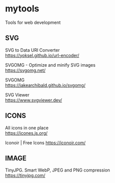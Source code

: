 # mytools
 Tools for web development
 
 ## SVG
 
 SVG to Data URI Converter  
 https://yoksel.github.io/url-encoder/  
 
 SVGOMG - Optimize and minify SVG images  
 https://svgomg.net/
 
 
 SVGOMG  
 https://jakearchibald.github.io/svgomg/
 
 SVG Viewer  
 https://www.svgviewer.dev/
 
 
## ICONS

All icons in one place  
https://icones.js.org/

Iconoir | Free Icons
https://iconoir.com/

## IMAGE

TinyJPG. Smart WebP, JPEG and PNG compression  
https://tinyjpg.com/
